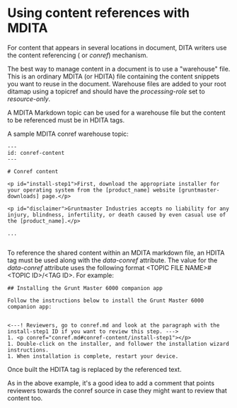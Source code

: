 # Using content references with MDITA

For content that appears in several locations in document, DITA writers use the content referencing \( or *conref*\) mechanism.

The best way to manage content in a document is to use a "warehouse" file. This is an ordinary MDITA \(or HDITA\) file containing the content snippets you want to reuse in the document. Warehouse files are added to your root ditamap using a topicref and should have the *processing-role* set to *resource-only*.

A MDITA Markdown topic can be used for a warehouse file but the content to be referenced must be in HDITA tags.

A sample MDITA conref warehouse topic:

```
---
id: conref-content
---

# Conref content

<p id="install-step1">First, download the appropriate installer for your operating system from the [product_name] website [gruntmaster-downloads] page.</p>

<p id="disclaimer">Gruntmaster Industries accepts no liability for any injury, blindness, infertility, or death caused by even casual use of the [product_name].</p>

...
 
```

To reference the shared content within an MDITA markdown file, an HDITA tag must be used along with the *data-conref* attribute. The value for the *data-conref* attribute uses the following format <TOPIC FILE NAME\>\#<TOPIC ID\>/<TAG ID\>. For example:

```
## Installing the Grunt Master 6000 companion app

Follow the instructions below to install the Grunt Master 6000 companion app:


<---! Reviewers, go to conref.md and look at the paragraph with the install-step1 ID if you want to review this step. --->
1. <p conref="conref.md#conref-content/install-step1"></p>
1. Double-click on the installer, and follower the installation wizard instructions.
1. When installation is complete, restart your device.
```

Once built the HDITA tag is replaced by the referenced text.

As in the above example, it's a good idea to add a comment that points reviewers towards the conref source in case they might want to review that content too.


